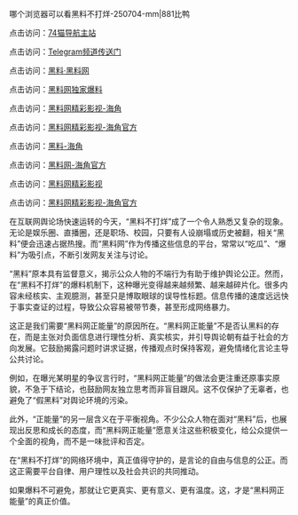 哪个浏览器可以看黑料不打烊-250704-mm|881比鸭

点击访问：<a href="https://74mao.com/">74猫导航主站</a>

点击访问：<a href="https://74mao.com/">Telegram频道传送门</a>

点击访问：<a href="https://heiliaolvzlu3.pages.dev">黑料·黑料网</a>

点击访问：<a href="https://heiliaoyvnrda.pages.dev">黑料网独家爆料</a>

点击访问：<a href="https://sdfsh.pages.dev/">黑料网精彩影视-海角</a>

点击访问：<a href="https://ert-6he.pages.dev/">黑料网精彩影视-海角官方</a>

点击访问：<a href="https://gdas.pages.dev/">黑料-海角</a>

点击访问：<a href="https://jha.pages.dev/">黑料网-海角官方</a>

点击访问：<a href="https://tyer.pages.dev/">黑料网精彩影视</a>

点击访问：<a href="https://ert-6he.pages.dev/">黑料网精彩影视-海角官方</a>

在互联网舆论场快速运转的今天，“黑料不打烊”成了一个令人熟悉又复杂的现象。无论是娱乐圈、直播圈，还是职场、校园，只要有人设崩塌或历史被翻，相关“黑料”便会迅速占据热搜。而“黑料网”作为传播这些信息的平台，常常以“吃瓜”、“爆料”为吸引点，不断引发网友关注与讨论。

“黑料”原本具有监督意义，揭示公众人物的不端行为有助于维护舆论公正。然而，在“黑料不打烊”的爆料机制下，这种曝光变得越来越频繁、越来越碎片化。很多内容未经核实、主观臆测，甚至只是博取眼球的误导性标题。信息传播的速度远远快于事实查证的过程，导致公众容易被带节奏，甚至形成网络暴力。

这正是我们需要“黑料网正能量”的原因所在。“黑料网正能量”不是否认黑料的存在，而是主张对负面信息进行理性分析、真实核实，并引导舆论朝有益于社会的方向发展。它鼓励揭露问题时讲求证据，传播观点时保持客观，避免情绪化言论主导公共讨论。

例如，在曝光某明星的争议言行时，“黑料网正能量”的做法会更注重还原事实原貌，不急于下结论，也鼓励网友独立思考而非盲目跟风。这不仅保护了无辜者，也避免了“假黑料”对舆论环境的污染。

此外，“正能量”的另一层含义在于平衡视角。不少公众人物在面对“黑料”后，也展现出反思和成长的态度，而“黑料网正能量”愿意关注这些积极变化，给公众提供一个全面的视角，而不是一味批评和否定。

在“黑料不打烊”的网络环境中，真正值得守护的，是言论的自由与信息的公正。而这正需要平台自律、用户理性以及社会共识的共同推动。

如果爆料不可避免，那就让它更真实、更有意义、更有温度。这，才是“黑料网正能量”的真正价值。

